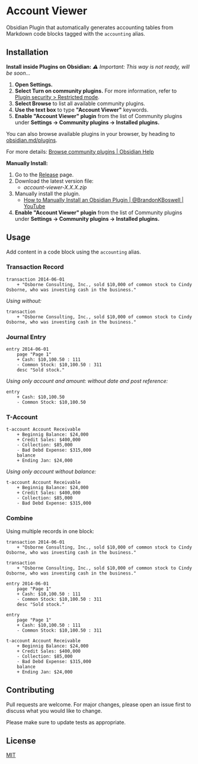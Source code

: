 # Account Viewer

Obsidian Plugin that automatically generates accounting tables from Markdown code blocks tagged with the `accounting` alias.

## Installation

**Install inside Plugins on Obsidian:**
_⚠️ Important: This way is not ready, will be soon..._
1. **Open Settings.**
2. **Select Turn on community plugins.** For more information, refer to [Plugin security > Restricted mode](https://help.obsidian.md/Extending+Obsidian/Plugin+security#Restricted%20mode).
3. **Select Browse** to list all available community plugins.
4. **Use the text box** to type **"Account Viewer"** keywords.
5. **Enable "Account Viewer" plugin** from the list of Community plugins under **Settings → Community plugins → Installed plugins.**

You can also browse available plugins in your browser, by heading to [obsidian.md/plugins](https://obsidian.md/plugins).

For more details: [Browse community plugins | Obsidian Help](https://help.obsidian.md/Extending+Obsidian/Community+plugins#Browse+community+plugins)

**Manually Install:**
1. Go to the [Release](https://github.com/muaz742/obsidian-accointing-viewer/releases) page.
2. Download the latest version file: 
	- _account-viewer-X.X.X.zip_
3. Manually install the plugin. 
	* [How to Manually Install an Obsidian Plugin | @BrandonKBoswell | YouTube](https://www.youtube.com/watch?v=ffGfVBLDI_0)
4. **Enable "Account Viewer" plugin** from the list of Community plugins under **Settings → Community plugins → Installed plugins.**

## Usage

Add content in a code block using the `accounting` alias.

### Transaction Record

```accounting
transaction 2014-06-01
	+ "Osborne Consulting, Inc., sold $10,000 of common stock to Cindy Osborne, who was investing cash in the business."
```
_Using without:_
```accounting
transaction 
    + "Osborne Consulting, Inc., sold $10,000 of common stock to Cindy Osborne, who was investing cash in the business." 
```

### Journal Entry

```accounting
entry 2014-06-01
	page "Page 1"
	+ Cash: $10,100.50 : 111
	- Common Stock: $10,100.50 : 311
	desc "Sold stock."
```
_Using only account and amount: without date and post reference:_
```accounting
entry
	+ Cash: $10,100.50
	- Common Stock: $10,100.50
```

### T-Account

```accounting
t-account Account Receivable
	+ Beginnig Balance: $24,000
	+ Credit Sales: $400,000
	- Collection: $85,000
	- Bad Debd Expense: $315,000
	balance
	+ Ending Jan: $24,000
```
_Using only account without balance:_
```accounting
t-account Account Receivable
	+ Beginnig Balance: $24,000
	+ Credit Sales: $400,000
	- Collection: $85,000
	- Bad Debd Expense: $315,000
```

### Combine
Using multiple records in one block:
```accounting  
transaction 2014-06-01  
    + "Osborne Consulting, Inc., sold $10,000 of common stock to Cindy Osborne, who was investing cash in the business." 

transaction 
    + "Osborne Consulting, Inc., sold $10,000 of common stock to Cindy Osborne, who was investing cash in the business." 

entry 2014-06-01  
    page "Page 1"    
    + Cash: $10,100.50 : 111    
    - Common Stock: $10,100.50 : 311    
    desc "Sold stock."  

entry
	page "Page 1"
	+ Cash: $10,100.50 : 111
	- Common Stock: $10,100.50 : 311

t-account Account Receivable  
    + Beginnig Balance: $24,000    
    + Credit Sales: $400,000    
    - Collection: $85,000    
    - Bad Debd Expense: $315,000    
    balance    
    + Ending Jan: $24,000
```

## Contributing

Pull requests are welcome. For major changes, please open an issue first to discuss what you would like to change.

Please make sure to update tests as appropriate.

## License

[MIT](https://choosealicense.com/licenses/mit/)
